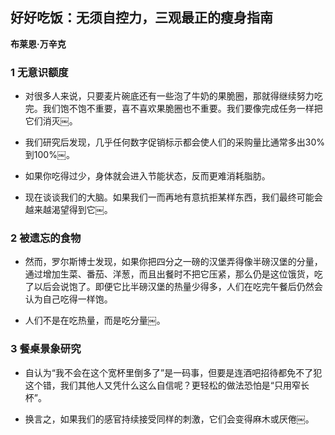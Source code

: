 ## 好好吃饭：无须自控力，三观最正的瘦身指南

 **布莱恩·万辛克**


### 1 无意识额度

* 对很多人来说，只要麦片碗底还有一些泡了牛奶的果脆圈，那就得继续努力吃完。我们饱不饱不重要，喜不喜欢果脆圈也不重要。我们要像完成任务一样把它们消灭￼。

* 我们研究后发现，几乎任何数字促销标示都会使人们的采购量比通常多出30%到100%￼。

* 如果你吃得过少，身体就会进入节能状态，反而更难消耗脂肪。

* 现在谈谈我们的大脑。如果我们一而再地有意抗拒某样东西，我们最终可能会越来越渴望得到它￼。


### 2 被遗忘的食物

* 然而，罗尔斯博士发现，如果你把四分之一磅的汉堡弄得像半磅汉堡的分量，通过增加生菜、番茄、洋葱，而且出餐时不把它压紧，那么仍是这位饿货，吃了以后会说饱了。即便它比半磅汉堡的热量少得多，人们在吃完午餐后仍然会认为自己吃得一样饱。

* 人们不是在吃热量，而是吃分量￼。


### 3 餐桌景象研究

* 自认为“我不会在这个宽杯里倒多了”是一码事，但要是连酒吧招待都免不了犯这个错，我们其他人又凭什么这么自信呢？更轻松的做法恐怕是“只用窄长杯”。

* 换言之，如果我们的感官持续接受同样的刺激，它们会变得麻木或厌倦￼。

